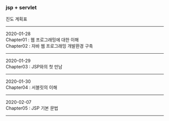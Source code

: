 ### jsp + servlet

진도 계획표
  
---  
  
2020-01-28  
Chapter01 : 웹 프로그래밍에 대한 이해  
Chapter02 : 자바 웹 프로그래밍 개발환경 구축  
  
---   
  
2020-01-29  
Chapter03 : JSP와의 첫 만남  
  
---   
  
2020-01-30  
Chapter04 : 서블릿의 이해  
  
---
  
2020-02-07  
Chapter05 : JSP 기본 문법  
  
---
